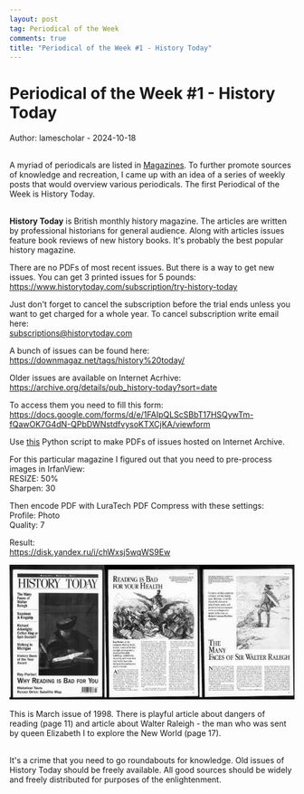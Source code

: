 ```yaml
---
layout: post
tag: Periodical of the Week
comments: true
title: "Periodical of the Week #1 - History Today"
---
```


# Periodical of the Week #1 - History Today

Author: lamescholar - 2024-10-18
<br><br>

A myriad of periodicals are listed in [Magazines](/en/magazines). To further promote sources of knowledge and recreation, I came up with an idea of a series of weekly posts that would overview various periodicals. The first Periodical of the Week is History Today.
<br><br>

**History Today** is British monthly history magazine. The articles are written by professional historians for general audience. Along with articles issues feature book reviews of new history books. It's probably the best popular history magazine.

There are no PDFs of most recent issues. But there is a way to get new issues. You can get 3 printed issues for 5 pounds:<br>
<https://www.historytoday.com/subscription/try-history-today>

Just don't forget to cancel the subscription before the trial ends unless you want to get charged for a whole year. To cancel subscription write email here:<br>
subscriptions@historytoday.com

A bunch of issues can be found here:<br>
<https://downmagaz.net/tags/history%20today/>

Older issues are available on Internet Acrhive:<br>
<https://archive.org/details/pub_history-today?sort=date>

To access them you need to fill this form:<br>
<https://docs.google.com/forms/d/e/1FAIpQLScSBbT17HSQywTm-fQawOK7G4dN-QPbDWNstdfvysoKTXCjKA/viewform>

Use [this](/en/internet-archive) Python script to make PDFs of issues hosted on Internet Archive.

For this particular magazine I figured out that you need to pre-process images in IrfanView:<br>
RESIZE: 50%<br>
Sharpen: 30

Then encode PDF with LuraTech PDF Compress with these settings:<br>
Profile: Photo<br>
Quality: 7

Result:<br>
<https://disk.yandex.ru/i/chWxsj5wqWS9Ew>

![History Today](/images/history-today.jpg)

This is March issue of 1998. There is playful article about dangers of reading (page 11) and article about Walter Raleigh - the man who was sent by queen Elizabeth I to explore the New World (page 17).
<br><br>

It's a crime that you need to go roundabouts for knowledge. Old issues of History Today should be freely available. All good sources should be widely and freely distributed for purposes of the enlightenment.
